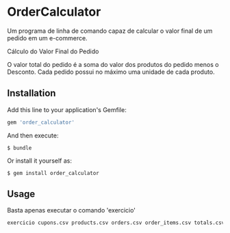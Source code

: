 # OrderCalculator

Um programa de linha de comando capaz de calcular o valor final de um pedido em um e-commerce.


Cálculo do Valor Final do Pedido

O valor total do pedido é a soma do valor dos produtos do pedido menos o Desconto. Cada pedido possui no máximo uma unidade de cada produto.

## Installation

Add this line to your application's Gemfile:

```ruby
gem 'order_calculator'
```

And then execute:

    $ bundle

Or install it yourself as:

    $ gem install order_calculator

## Usage

Basta apenas executar o comando 'exercicio'

```bash
exercicio cupons.csv products.csv orders.csv order_items.csv totals.csv
```
